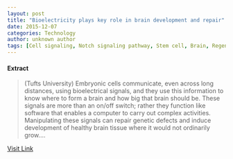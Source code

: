 ```yaml
---
layout: post
title: "Bioelectricity plays key role in brain development and repair"
date: 2015-12-07
categories: Technology
author: unknown author
tags: [Cell signaling, Notch signaling pathway, Stem cell, Brain, Regeneration (biology), Developmental biology, Cell (biology), Organisms, Life sciences, Cell biology, Biology]
---
```





#### Extract
>(Tufts University) Embryonic cells communicate, even across long distances, using bioelectrical signals, and they use this information to know where to form a brain and how big that brain should be.  These signals are more than an on/off switch; rather they function like software that enables a computer to carry out complex activities. Manipulating these signals can repair genetic defects and induce development of healthy brain tissue where it would not ordinarily grow....



[Visit Link](http://www.eurekalert.org/pub_releases/2015-03/tu-bpk030415.php)


